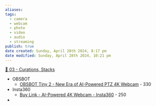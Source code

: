 ```yaml
---
aliases: 
tags:
  - camera
  - webcam
  - photo
  - video
  - audio
  - streaming
publish: true
date created: Sunday, April 28th 2024, 8:17 pm
date modified: Sunday, April 28th 2024, 10:21 pm
---
```


[📁 03 - Curations, Stacks](../../📁%2003%20-%20Curations,%20Stacks/📁%2003%20-%20Curations,%20Stacks.md)

- OBSBOT 
	- [OBSBOT Tiny 2 - New Era of AI-Powered PTZ 4K Webcam](https://www.obsbot.com/obsbot-tiny-2-4k-webcam)  - 330
- Insta360
	- [Buy Link - AI-Powered 4K Webcam - Insta360](https://store.insta360.com/product/link?i_source=website&i_medium=product_page_button&i_campaign=link) - 250
- 